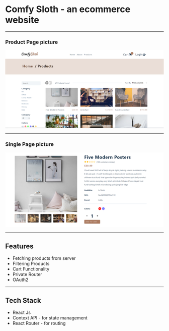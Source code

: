 # Comfy Sloth - an ecommerce website

---

### Product Page picture

![prouduct review](./src/assets/Capture.PNG)

---

### Single Page picture

![prouduct review](./src/assets/Capture2.PNG)

---

## Features

- Fetching products from server
- Filtering Products
- Cart Functionality
- Private Router
- OAuth2

---

## Tech Stack

- React Js
- Context API - for state management
- React Router - for routing

